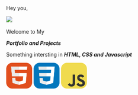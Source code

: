 <head>
Hey you,<p> </p><img src="https://user-images.githubusercontent.com/18350557/176309783-0785949b-9127-417c-8b55-ab5a4333674e.gif"><br>
<p>Welcome to My </p><b><i>Portfolio and Projects</i></b><br>
<p>Something intersting in <b><i>HTML, CSS and Javascript</i></b></p>
<!-- <img align="left" src="https://github.com/tandpfun/skill-icons/blob/main/icons/CSS.svg" width="70" height="70">
<img align="center" src="https://github.com/tandpfun/skill-icons/blob/main/icons/HTML.svg" width="70" height="70">
<img aling ="relative" src="https://github.com/tandpfun/skill-icons/blob/main/icons/JavaScript.svg" > -->
<p align="center">
<div>
    <img src="https://github.com/tandpfun/skill-icons/blob/main/icons/HTML.svg" width="70" height="70">
    <img src="https://github.com/tandpfun/skill-icons/blob/main/icons/CSS.svg" width="70" height="70">
    <img src="https://github.com/tandpfun/skill-icons/blob/main/icons/JavaScript.svg" width="70" height="70">
</div>
</p>
</head>
